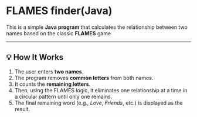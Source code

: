 # FLAMES finder(Java)

This is a simple **Java program** that calculates the relationship between two names based on the classic **FLAMES** game

---

## 💡 How It Works

1. The user enters **two names**.
2. The program removes **common letters** from both names.
3. It counts the **remaining letters**.
4. Then, using the FLAMES logic, it eliminates one relationship at a time in a circular pattern until only one remains.
5. The final remaining word (e.g., *Love*, *Friends*, etc.) is displayed as the result.
